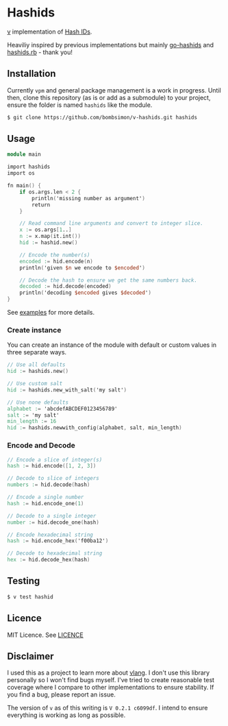 # Hashids

[v](https://vlang.io/) implementation of [Hash IDs](http://hashids.org).

Heaviliy inspired by previous implementations but mainly
[go-hashids](https://github.com/speps/go-hashids) and
[hashids.rb](https://github.com/peterhellberg/hashids.rb) - thank you!

## Installation

Currently `vpm` and general package management is a work in progress. Until
then, clone this repository (as is or add as a submodule) to your project,
ensure the folder is named `hashids` like the module.

```sh
$ git clone https://github.com/bombsimon/v-hashids.git hashids
```

## Usage

```v
module main

import hashids
import os

fn main() {
	if os.args.len < 2 {
		println('missing number as argument')
		return
	}

	// Read command line arguments and convert to integer slice.
	x := os.args[1..]
	n := x.map(it.int())
	hid := hashid.new()

	// Encode the number(s)
	encoded := hid.encode(n)
	println('given $n we encode to $encoded')

	// Decode the hash to ensure we get the same numbers back.
	decoded := hid.decode(encoded)
	println('decoding $encoded gives $decoded')
}
```

See [examples](examples) for more details.

### Create instance

You can create an instance of the module with default or custom values in three
separate ways.

```v
// Use all defaults
hid := hashids.new()
```

```v
// Use custom salt
hid := hashids.new_with_salt('my salt')
```

```v
// Use none defaults
alphabet := 'abcdefABCDEF0123456789'
salt := 'my salt'
min_length := 16
hid := hashids.newwith_config(alphabet, salt, min_length)
```

### Encode and Decode

```v
// Encode a slice of integer(s)
hash := hid.encode([1, 2, 3])

// Decode to slice of integers
numbers := hid.decode(hash)
```

```v
// Encode a single number
hash := hid.encode_one(1)

// Decode to a single integer
number := hid.decode_one(hash)
```

```v
// Encode hexadecimal string
hash := hid.encode_hex('f00ba12')

// Decode to hexadecimal string
hex := hid.decode_hex(hash)
```

## Testing

```sh
$ v test hashid
```

## Licence

MIT Licence. See [LICENCE](LICENCE)

## Disclaimer

I used this as a project to learn more about [vlang](https://vlang.io/). I don't
use this library personally so I won't find bugs myself. I've tried to create
reasonable test coverage where I compare to other implementations to ensure
stability. If you find a bug, please report an issue.

The version of `v` as of this writing is `V 0.2.1 c6099df`. I intend to ensure
everything is working as long as possible.
